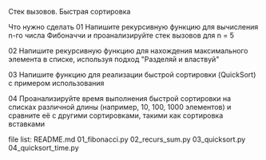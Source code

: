 Стек вызовов.
Быстрая сортировка

Что нужно сделать
01
Напишите рекурсивную функцию для вычисления n-го числа 
Фибоначчи и проанализируйте стек вызовов для n = 5

02
Напишите рекурсивную функцию для нахождения максимального 
элемента в списке, используя подход "Разделяй и властвуй"

03
Напишите функцию для реализации быстрой сортировки 
(QuickSort) с примером использования

04
Проанализируйте время выполнения быстрой сортировки на 
списках различной длины (например, 10, 100, 1000 элементов)
и сравните её с другими сортировками, такими как сортировка 
вставками

file list:
README.md
01_fibonacci.py
02_recurs_sum.py
03_quicksort.py
04_quicksort_time.py